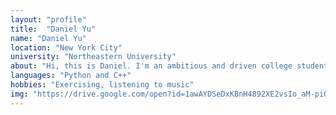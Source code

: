 ```yaml
---
layout: "profile"
title:  "Daniel Yu"
name: "Daniel Yu"
location: "New York City"
university: "Northeastern University"
about: "Hi, this is Daniel. I'm an ambitious and driven college student pursuing a Math and Computer Science combined Bachelor's degree at Northeastern University. I'm an active member of my school's Electric Car Racing team, Student Investment Fund, and am interested in software engineering, data analytics, and quantitative finance."	
languages: "Python and C++"
hobbies: "Exercising, listening to music"
img: "https://drive.google.com/open?id=1awAYDSeDxKBnH4892XE2vsIo_aM-piOO"
---
```

